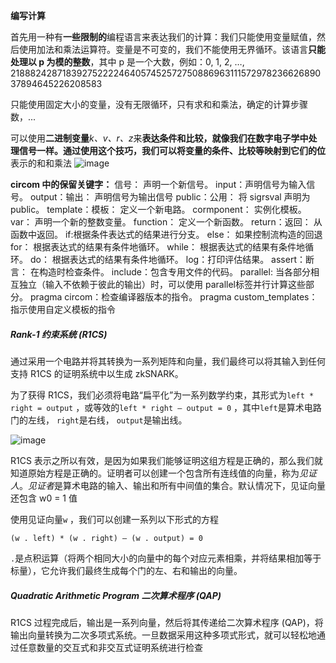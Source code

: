 **编写计算**

首先用一种有**一些限制的**编程语言来表达我们的计算：我们只能使用变量赋值，然后使用加法和乘法运算符。变量是不可变的，我们不能使用无界循环。该语言**只能处理以 p 为模的整数**，其中 p 是一个大数，例如：0, 1, 2, …, 21888242871839275222246405745257275088696311157297823662689037894645226208583

只能使用固定大小的变量，没有无限循环，只有求和和乘法，确定的计算步骤数，...

可以使用**二进制变量***k、v、r、z*来**表达条件和比较，**就像我们在数字电子学中处理信号一样。通过使用这个技巧，我们可以将变量的条件、比较等映射到它们的**位**表示的和和乘法
![image](https://github.com/user-attachments/assets/8566cf53-bd85-4195-bda5-af2d820d31f8)



**circom 中的保留关键字：**
信号： 声明一个新信号。
input：声明信号为输入信号。
output：输出： 声明信号为输出信号
public：公用： 将 sigrsval 声明为 public。
template：模板： 定义一个新电路。
cormponent： 实例化模板。
var： 声明一个新的整数变量。
function： 定义一个新函数。
return：返回： 从函数中返回。
if:根据条件表达式的结果进行分支。
else： 如果控制流构造的回退
for： 根据表达式的结果有条件地循环。
while： 根据表达式的结果有条件地循环。
do： 根据表达式的结果有条件地循环。
log：打印评估结果。
assert：断言： 在构造时检查条件。
include：包含专用文件的代码。
parallel: 当各部分相互独立（输入不依赖于彼此的输出）时，可以使用 parallel标签并行计算这些部分。
pragma circom：检查编译器版本的指令。
pragma custom_templates：指示使用自定义模板的指令

##### Rank-1 约束系统 (R1CS)

通过采用一个电路并将其转换为一系列矩阵和向量，我们最终可以将其输入到任何支持 R1CS 的证明系统中以生成 zkSNARK。

为了获得 R1CS，我们必须将电路“扁平化”为一系列数学约束，其形式为`left * right = output` ，或等效的`left * right — output = 0` ，其中`left`是算术电路门的左线， `right`是右线， `output`是输出线。

![image](https://github.com/user-attachments/assets/d074ec3c-70c0-4834-8241-aaae923b9b87)

R1CS 表示之所以有效，是因为如果我们能够证明这组方程是正确的，那么我们就知道原始方程是正确的。证明者可以创建一个包含所有连线值的向量，称为*见证人*。*见证者*是算术电路的输入、输出和所有中间值的集合。默认情况下，见证向量还包含 w0 = 1 值

使用见证向量`w` ，我们可以创建一系列以下形式的方程

 `(w . left) * (w . right) — (w . output) = 0` 

`.`是点积运算（将两个相同大小的向量中的每个对应元素相乘，并将结果相加等于标量），它允许我们最终生成每个门的左、右和输出的向量。

##### Quadratic Arithmetic Program 二次算术程序 (QAP)

R1CS 过程完成后，输出是一系列向量，然后将其传递给二次算术程序 (QAP)，将输出向量转换为二次多项式系统。一旦数据采用这种多项式形式，就可以轻松地通过任意数量的交互式和非交互式证明系统进行检查
